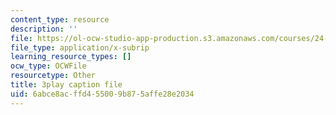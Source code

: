 ```yaml
---
content_type: resource
description: ''
file: https://ol-ocw-studio-app-production.s3.amazonaws.com/courses/24-908-creole-language-and-caribbean-identities-spring-2017/6abce8acffd455009b875affe28e2034_g0KqIIEjXiM.vtt
file_type: application/x-subrip
learning_resource_types: []
ocw_type: OCWFile
resourcetype: Other
title: 3play caption file
uid: 6abce8ac-ffd4-5500-9b87-5affe28e2034
---
```

